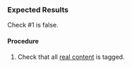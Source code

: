 ### Expected Results
Check #&#x2060;1 is false. 
#### Procedure
 1. Check that all [real content](https://www.pdfa.org/glossary-of-accessibility-terminology-in-pdf/#real-content) is tagged.
